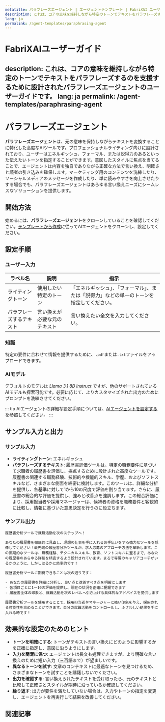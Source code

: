 ```yaml
---
metatitle: パラフレーズエージェント | エージェントテンプレート | FabriXAI ユーザーガイド
description: これは、コアの意味を維持しながら特定のトーンでテキストをパラフレーズするのを支援するために設計されたパラフレーズエージェントのユーザーガイドです。
lang: ja
permalink: /agent-templates/paraphrasing-agent
---
```


# FabriXAIユーザーガイド
description: これは、コアの意味を維持しながら特定のトーンでテキストをパラフレーズするのを支援するために設計されたパラフレーズエージェントのユーザーガイドです。
lang: ja
permalink: /agent-templates/paraphrasing-agent
---

# パラフレーズエージェント

**パラフレーズエージェント**は、元の意味を保持しながらテキストを変換することに特化した高度なAIツールです。プロフェッショナルライティング向けに設計されており、ユーザーはエネルギッシュ、フォーマル、または説得力のあるといった伝えたいトーンを指定することができます。意図したスタイルに焦点を当てることで、エージェントは内容を独自でありながら正確な方法で言い換え、明確さと読者の引き込みを確保します。マーケティング用のコンテンツを洗練したり、ソーシャルメディアのメッセージを作成したり、単に読みやすさを向上させたりする場合でも、パラフレーズエージェントはあらゆる言い換えニーズにシームレスなソリューションを提供します。

## 開始方法

始めるには、**パラフレーズエージェント**をクローンしていることを確認してください。[テンプレートから作成](/en-us/create-from-templates/)に従ってAIエージェントをクローンし、設定してください。

## 設定手順

### ユーザー入力

| ラベル名                    | 説明                                               | 指示                                                                                         |
| -------------------------- | -------------------------------------------------- | -------------------------------------------------------------------------------------------- |
| ライティングトーン         | 使用したい特定のトーン                               | 「エネルギッシュ」、「フォーマル」、または「説得力」などの単一のトーンを指定してください。   |
| パラフレーズするテキスト   | 言い換えが必要な元のテキスト                       | 言い換えたい全文を入力してください。                                                         |

### 知識

特定の要件に合わせて情報を提供するために、`.pdf`または`.txt`ファイルをアップロードできます。

### AIモデル

デフォルトのモデルは *Llama 3.1 8B Instruct* ですが、他のサポートされているAIモデルも探索可能です。必要に応じて、よりカスタマイズされた出力のためにプロンプトを洗練させてください。

::: tip
AIエージェントの詳細な設定手順については、[AIエージェントを設定する](/en-us/configure-ai-agent/) を参照してください。
:::

## サンプル入力と出力

### サンプル入力

- **ライティングトーン**: エネルギッシュ
- **パラフレーズするテキスト**: 履歴書評価ツールは、特定の職務要件に基づいて求職者の履歴書を評価し、採点するために設計された高度なツールです。履歴書の関連する職務経験、技術的や機能的スキル、学歴、およびソフトスキルなど、さまざまな側面を綿密に検討します。このツールは、詳細な分析を提供し、各基準に対して1から10の尺度で評価を割り当てます。さらに、履歴書の総合的な評価を提供し、強みと改善点を強調します。この総合評価により、採用担当者や採用マネージャーは、候補者の資格を職務要件と客観的に比較し、情報に基づいた意思決定を行うのに役立ちます。

### サンプル出力

```
履歴書分析ツールで就職活動を次のステップへ！

あなたの履歴書を徹底的に見直し、理想の仕事を手に入れるお手伝いをする強力なツールを想像してください！最先端の履歴書分析ツールが、求人応募のアプローチ方法を革新します。この画期的なツールは、職務経験、テクニカルスキル、教育、ソフトスキルに至るまで、あなたの履歴書のあらゆる詳細を精査するよう設計されています。まるで専属のキャリアコーチがいるかのように、しかしはるかに効率的です！

履歴書分析ツールに期待できることは次の通りです：

- あなたの履歴書を詳細に分析し、良い点と改善すべき点を明確にします
- 各項目ごとに1～10の評価を提供し、現在の状況を正確に把握できます
- 履歴書全体の印象と、就職活動を次のレベルへ引き上げる具体的なアドバイスを提供します

履歴書分析ツールを使用することで、採用担当者やマネージャーに強い印象を与え、採用される可能性を高めることができます。自分の就職活動をコントロールし、ふさわしい結果を手に入れる時です！
```

## 効果的な設定のためのヒント

- **トーンを明確にする**: トーンがテキストの言い換えにどのように影響するかを正確に指定し、意図に沿うようにします。
- **入力を簡潔に保つ**: エージェントは長文も処理できますが、より明確な言い換えのために短い入力（三百語まで）が望ましいです。
- **異なるトーンを試す**: 文章のコンテキストに最適なトーンを見つけるため、さまざまなトーンを試すことを躊躇しないでください。
- **出力を確認する**: 言い換えられたテキストを受け取ったら、元のテキストと比較して正確さとスタイルが期待に沿っているか確認してください。
- **繰り返す**: 出力が要件を満たしていない場合は、入力やトーンの指定を変更し、エージェントを再実行して結果を改善してください。

## 関連記事
